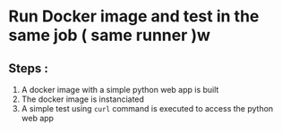 # Run Docker image and test in  the same job ( same runner )w
## Steps :
1. A docker image with a simple python web app is built
2. The docker image is instanciated
3. A simple test using ```curl``` command is executed to access the python web app
